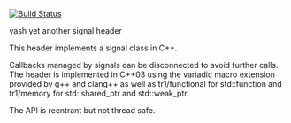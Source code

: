 [![Build Status](https://travis-ci.org/afett/yash.svg?branch=master)](https://travis-ci.org/afett/yash)

yash yet another signal header

This header implements a signal class in C++.

Callbacks managed by signals can be disconnected to avoid further calls.
The header is implemented in C++03 using the variadic macro extension
provided by g++ and clang++ as well as tr1/functional for std::function
and tr1/memory for std::shared_ptr and std::weak_ptr.

The API is reentrant but not thread safe.
